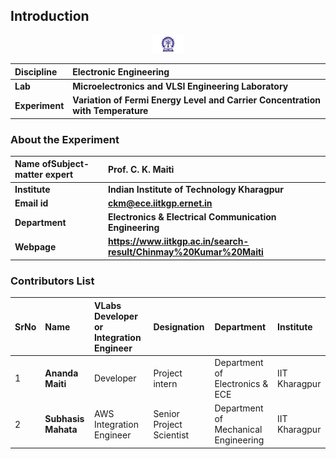 ## Introduction

<div align="center">
<img src="experiment/images/iitkgp.png" width="10%">
</div>

<b>Discipline | <b> Electronic Engineering 
:--|:--|
<b> Lab | <b> **Microelectronics and VLSI Engineering Laboratory**
<b> Experiment|     <b> **Variation of Fermi Energy Level and Carrier Concentration with Temperature**


### About the Experiment 

<!--Fill a brief description of this experiment here-->

<b>Name ofSubject-matter expert | <b> **Prof. C. K. Maiti**
:--|:--|
<b> Institute | <b>  **Indian Institute of Technology Kharagpur**
<b> Email id|     <b>  **ckm@ece.iitkgp.ernet.in**
<b> Department |  **Electronics & Electrical Communication Engineering**
<b>Webpage| <b> https://www.iitkgp.ac.in/search-result/Chinmay%20Kumar%20Maiti



### Contributors List

SrNo | Name | VLabs Developer or Integration Engineer | Designation | Department| Institute
:--|:--|:--|:--|:--|:--|
1 | **Ananda Maiti** |Developer | Project intern | Department of Electronics & ECE | IIT Kharagpur |
2 | **Subhasis Mahata** |AWS Integration Engineer | Senior Project Scientist | Department of Mechanical Engineering | IIT Kharagpur | 
